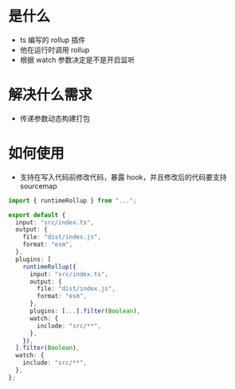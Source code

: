 # 是什么

- ts 编写的 rollup 插件
- 他在运行时调用 rollup
- 根据 watch 参数决定是不是开启监听

# 解决什么需求

- 传递参数动态构建打包

# 如何使用

- 支持在写入代码前修改代码，暴露 hook，并且修改后的代码要支持 sourcemap

```ts
import { runtimeRollup } from "...";

export default {
  input: "src/index.ts",
  output: {
    file: "dist/index.js",
    format: "esm",
  },
  plugins: [
    runtimeRollup({
      input: "src/index.ts",
      output: {
        file: "dist/index.js",
        format: "esm",
      },
      plugins: [...].filter(Boolean),
      watch: {
        include: "src/**",
      },
    }),
  ].filter(Boolean),
  watch: {
    include: "src/**",
  },
};
```
